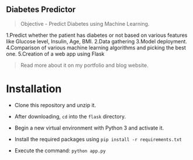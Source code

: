 
## Diabetes Predictor
> Objective - Predict Diabetes using Machine Learning.

1.Predict whether the patient has diabetes or not based on various features like Glucose level, Insulin, Age, BMI.
2.Data gathering
3.Model deployment.
4.Comparison of various machine learning algorithms and picking the best one.
5.Creation of a web app using Flask


> Read more about it on my portfolio and blog website.

# Installation

- Clone this repository and unzip it.

- After downloading, `cd` into the `flask` directory.

- Begin a new virtual environment with Python 3 and activate it.

- Install the required packages using 
   `pip install -r requirements.txt`

- Execute the command:
   `python app.py`
